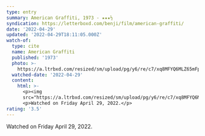 ```yaml
---
type: entry
summary: American Graffiti, 1973 - ★★★½
syndication: https://letterboxd.com/benji/film/american-graffiti/
date: '2022-04-29'
updated: '2022-04-29T18:11:05.000Z'
watch-of:
  type: cite
  name: American Graffiti
  published: '1973'
  photo: >-
    https://a.ltrbxd.com/resized/sm/upload/pg/y6/re/c7/xq8MFYQ6MLZ65mFpweqV6mCs39k-0-600-0-900-crop.jpg?v=c90f2b906e
  watched-date: '2022-04-29'
  content:
    html: >-
      <p><img
      src="https://a.ltrbxd.com/resized/sm/upload/pg/y6/re/c7/xq8MFYQ6MLZ65mFpweqV6mCs39k-0-600-0-900-crop.jpg?v=c90f2b906e"/></p>
      <p>Watched on Friday April 29, 2022.</p>
rating: '3.5'
---
```

Watched on Friday April 29, 2022.
